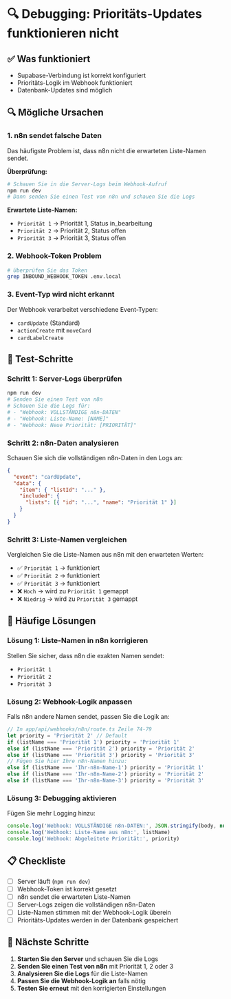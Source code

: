 # 🔍 Debugging: Prioritäts-Updates funktionieren nicht

## ✅ Was funktioniert
- Supabase-Verbindung ist korrekt konfiguriert
- Prioritäts-Logik im Webhook funktioniert
- Datenbank-Updates sind möglich

## 🔍 Mögliche Ursachen

### 1. **n8n sendet falsche Daten**
Das häufigste Problem ist, dass n8n nicht die erwarteten Liste-Namen sendet.

**Überprüfung:**
```bash
# Schauen Sie in die Server-Logs beim Webhook-Aufruf
npm run dev
# Dann senden Sie einen Test von n8n und schauen Sie die Logs
```

**Erwartete Liste-Namen:**
- `Priorität 1` → Priorität 1, Status in_bearbeitung
- `Priorität 2` → Priorität 2, Status offen  
- `Priorität 3` → Priorität 3, Status offen

### 2. **Webhook-Token Problem**
```bash
# Überprüfen Sie das Token
grep INBOUND_WEBHOOK_TOKEN .env.local
```

### 3. **Event-Typ wird nicht erkannt**
Der Webhook verarbeitet verschiedene Event-Typen:
- `cardUpdate` (Standard)
- `actionCreate` mit `moveCard`
- `cardLabelCreate`

## 🧪 Test-Schritte

### Schritt 1: Server-Logs überprüfen
```bash
npm run dev
# Senden Sie einen Test von n8n
# Schauen Sie die Logs für:
# - "Webhook: VOLLSTÄNDIGE n8n-DATEN"
# - "Webhook: Liste-Name: [NAME]"
# - "Webhook: Neue Priorität: [PRIORITÄT]"
```

### Schritt 2: n8n-Daten analysieren
Schauen Sie sich die vollständigen n8n-Daten in den Logs an:
```json
{
  "event": "cardUpdate",
  "data": {
    "item": { "listId": "..." },
    "included": {
      "lists": [{ "id": "...", "name": "Priorität 1" }]
    }
  }
}
```

### Schritt 3: Liste-Namen vergleichen
Vergleichen Sie die Liste-Namen aus n8n mit den erwarteten Werten:
- ✅ `Priorität 1` → funktioniert
- ✅ `Priorität 2` → funktioniert  
- ✅ `Priorität 3` → funktioniert
- ❌ `Hoch` → wird zu `Priorität 1` gemappt
- ❌ `Niedrig` → wird zu `Priorität 3` gemappt

## 🔧 Häufige Lösungen

### Lösung 1: Liste-Namen in n8n korrigieren
Stellen Sie sicher, dass n8n die exakten Namen sendet:
- `Priorität 1`
- `Priorität 2` 
- `Priorität 3`

### Lösung 2: Webhook-Logik anpassen
Falls n8n andere Namen sendet, passen Sie die Logik an:

```typescript
// In app/api/webhooks/n8n/route.ts Zeile 74-79
let priority = 'Priorität 2' // Default
if (listName === 'Priorität 1') priority = 'Priorität 1'
else if (listName === 'Priorität 2') priority = 'Priorität 2'
else if (listName === 'Priorität 3') priority = 'Priorität 3'
// Fügen Sie hier Ihre n8n-Namen hinzu:
else if (listName === 'Ihr-n8n-Name-1') priority = 'Priorität 1'
else if (listName === 'Ihr-n8n-Name-2') priority = 'Priorität 2'
else if (listName === 'Ihr-n8n-Name-3') priority = 'Priorität 3'
```

### Lösung 3: Debugging aktivieren
Fügen Sie mehr Logging hinzu:

```typescript
console.log('Webhook: VOLLSTÄNDIGE n8n-DATEN:', JSON.stringify(body, null, 2))
console.log('Webhook: Liste-Name aus n8n:', listName)
console.log('Webhook: Abgeleitete Priorität:', priority)
```

## 📋 Checkliste

- [ ] Server läuft (`npm run dev`)
- [ ] Webhook-Token ist korrekt gesetzt
- [ ] n8n sendet die erwarteten Liste-Namen
- [ ] Server-Logs zeigen die vollständigen n8n-Daten
- [ ] Liste-Namen stimmen mit der Webhook-Logik überein
- [ ] Prioritäts-Updates werden in der Datenbank gespeichert

## 🚀 Nächste Schritte

1. **Starten Sie den Server** und schauen Sie die Logs
2. **Senden Sie einen Test von n8n** mit Priorität 1, 2 oder 3
3. **Analysieren Sie die Logs** für die Liste-Namen
4. **Passen Sie die Webhook-Logik an** falls nötig
5. **Testen Sie erneut** mit den korrigierten Einstellungen
